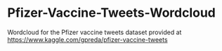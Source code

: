 # Pfizer-Vaccine-Tweets-Wordcloud
Wordcloud for the Pfizer vaccine tweets dataset provided at https://www.kaggle.com/gpreda/pfizer-vaccine-tweets
